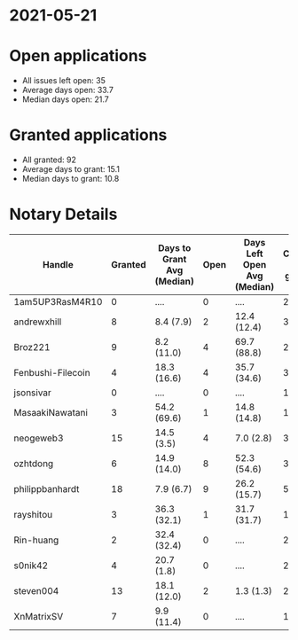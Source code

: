 2021-05-21
==========

# Open applications

- All issues left open: 35
- Average days open: 33.7
- Median days open: 21.7

# Granted applications

- All granted: 92
- Average days to grant: 15.1
- Median days to grant: 10.8

# Notary Details

| Handle            |   Granted | Days to Grant Avg (Median)   |   Open | Days Left Open Avg (Median)   |   Closed (no grant) |
|-------------------|-----------|------------------------------|--------|-------------------------------|---------------------|
| 1am5UP3RasM4R10   |         0 | ....                         |      0 | ....                          |                   2 |
| andrewxhill       |         8 | 8.4  (7.9)                   |      2 | 12.4  (12.4)                  |                  30 |
| Broz221           |         9 | 8.2  (11.0)                  |      4 | 69.7  (88.8)                  |                  20 |
| Fenbushi-Filecoin |         4 | 18.3  (16.6)                 |      4 | 35.7  (34.6)                  |                  32 |
| jsonsivar         |         0 | ....                         |      0 | ....                          |                  13 |
| MasaakiNawatani   |         3 | 54.2  (69.6)                 |      1 | 14.8  (14.8)                  |                  15 |
| neogeweb3         |        15 | 14.5  (3.5)                  |      4 | 7.0  (2.8)                    |                  31 |
| ozhtdong          |         6 | 14.9  (14.0)                 |      8 | 52.3  (54.6)                  |                  33 |
| philippbanhardt   |        18 | 7.9  (6.7)                   |      9 | 26.2  (15.7)                  |                  58 |
| rayshitou         |         3 | 36.3  (32.1)                 |      1 | 31.7  (31.7)                  |                  10 |
| Rin-huang         |         2 | 32.4  (32.4)                 |      0 | ....                          |                   2 |
| s0nik42           |         4 | 20.7  (1.8)                  |      0 | ....                          |                  20 |
| steven004         |        13 | 18.1  (12.0)                 |      2 | 1.3  (1.3)                    |                  23 |
| XnMatrixSV        |         7 | 9.9  (11.4)                  |      0 | ....                          |                  12 |
